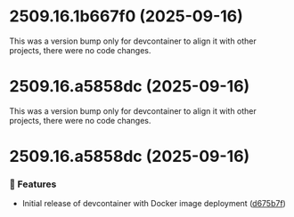 # 2509.16.1b667f0 (2025-09-16)

This was a version bump only for devcontainer to align it with other projects, there were no code changes.

# 2509.16.a5858dc (2025-09-16)

This was a version bump only for devcontainer to align it with other projects, there were no code changes.

# 2509.16.a5858dc (2025-09-16)

### 🚀 Features

- Initial release of devcontainer with Docker image deployment ([d675b7f](https://github.com/vgijssel/setup/commit/d675b7f))